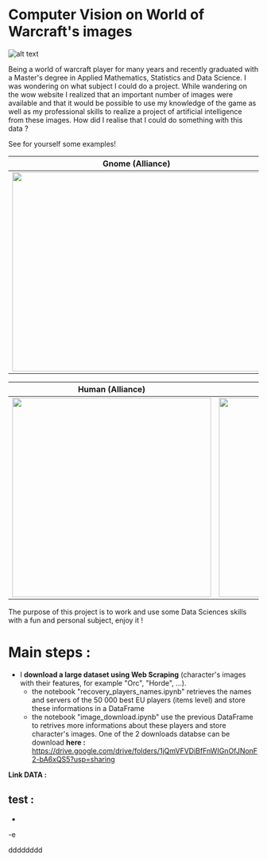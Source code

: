 # Computer Vision on World of Warcraft's images

![alt text](https://upload.wikimedia.org/wikipedia/fr/4/42/World_of_Warcraft_Shadowlands_Logo.png)

Being a world of warcraft player for many years and recently graduated with a Master's degree in Applied Mathematics, Statistics and Data Science. I was wondering on what subject I could do a project. 
While wandering on the wow website I realized that an important number of images were available and that it would be possible to use my knowledge of the game as well as my professional skills to realize a project of artificial intelligence from these images.
How did I realise that I could do something with this data ? 

See for yourself some examples!



Gnome (Alliance)             |  Tauren (Horde)
:-------------------------:|:-------------------------:
<img src="https://wow.zamimg.com/uploads/screenshots/normal/389945-gnome.jpg" width="500" height="400">  |  <img src="https://wow.zamimg.com/uploads/screenshots/normal/858396-tauren.jpg" width="400" height="400"> 

Human (Alliance)             |   Orc (Horde)
:-------------------------:|:-------------------------:
<img src="https://wow.zamimg.com/uploads/screenshots/normal/427531-humain.jpg" width="400" height="400"> | <img src="https://wow.zamimg.com/uploads/screenshots/normal/438665-orc.jpg" width="400" height="400">

The purpose of this project is to work and use some Data Sciences skills with a fun and personal subject, enjoy it !

 # Main steps :
 - I **download a large dataset using Web Scraping** (character's images with their features, for example "Orc", "Horde", ...). 
    - the notebook "recovery_players_names.ipynb" retrieves the names and servers of the 50 000 best EU players (items level) and store these informations in a DataFrame
    - the notebook "image_download.ipynb" use the previous DataFrame to retrives more informations about these players and store character's images.
      One of the 2 downloads databse can be download **here :** https://drive.google.com/drive/folders/1jQmVFVDiBfFnWIGnOfJNonF2-bA6xQS5?usp=sharing







**Link DATA :** 

test :
 - 
 - 
 -e 
 
  dddddddd
 ##
